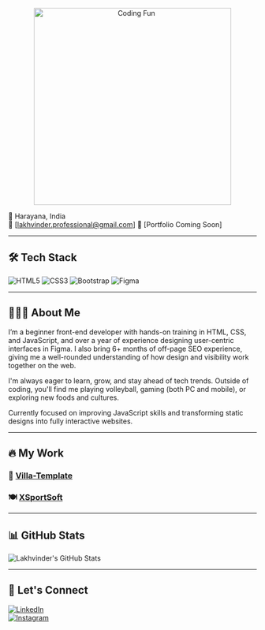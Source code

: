 <p align="center">
  <img src="https://media1.giphy.com/media/v1.Y2lkPTc5MGI3NjExM2pyemNid2VkMzIwNXV6cXk2OHdhOWlpZmtxcW5ubWVrcm5tdzY1OCZlcD12MV9pbnRlcm5hbF9naWZfYnlfaWQmY3Q9cw/Tgvn82bqJT36lkVqDZ/giphy.gif" alt="Coding Fun" width="400"/>
</p>


📍 Harayana, India  
📧 [lakhvinder.professional@gmail.com] 
🔗 [Portfolio Coming Soon]  

---

## 🛠️ Tech Stack

![HTML5](https://img.shields.io/badge/HTML5-E34F26?logo=html5)
![CSS3](https://img.shields.io/badge/CSS3-1572B6?logo=css3)
![Bootstrap](https://img.shields.io/badge/Bootstrap-7952B3?logo=bootstrap)
![Figma](https://img.shields.io/badge/Figma-FF7262?logo=figma)

---

## 🧔🏻‍♂️ About Me

I’m a beginner front-end developer with hands-on training in HTML, CSS, and JavaScript, and over a year of experience designing user-centric interfaces in Figma. I also bring 6+ months of off-page SEO experience, giving me a well-rounded understanding of how design and visibility work together on the web.

I'm always eager to learn, grow, and stay ahead of tech trends. Outside of coding, you'll find me playing volleyball, gaming (both PC and mobile), or exploring new foods and cultures.

Currently focused on improving JavaScript skills and transforming static designs into fully interactive websites.

---

## 🔥  My Work

### 🏡 [Villa-Template](https://github.com/lakhvinder1664/Villa-Template)

### 🍽️ [XSportSoft](https://github.com/lakhvinder1664/xsportsoft-work2)

---

## 📊 GitHub Stats

![Lakhvinder's GitHub Stats](https://github-readme-stats.vercel.app/api?username=lakhvinder1664&show_icons=true&theme=default&hide_border=true)

---

## 🤝 Let's Connect

[![LinkedIn](https://img.shields.io/badge/LinkedIn-Connect-blue?style=flat&logo=linkedin)](https://www.linkedin.com/in/lakhvinder-singh-6055362b8/)  
[![Instagram](https://img.shields.io/badge/Instagram-Follow-E4405F?style=flat&logo=instagram)](https://www.instagram.com/lakhvinder012/)

